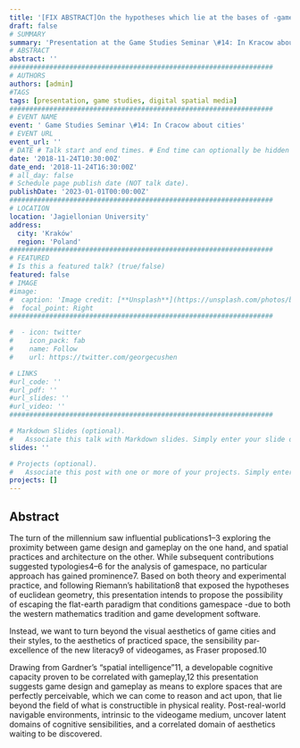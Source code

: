 ```yaml
---
title: '[FIX ABSTRACT]On the hypotheses which lie at the bases of -game- design: flat earthers and post-physical-world navigable environments'
draft: false
# SUMMARY
summary: 'Presentation at the Game Studies Seminar \#14: In Kracow about cities, Kraków; 2018.'
# ABSTRACT 
abstract: ''
##################################################################
# AUTHORS 
authors: [admin]
#TAGS
tags: [presentation, game studies, digital spatial media]
##################################################################
# EVENT NAME 
event: ' Game Studies Seminar \#14: In Cracow about cities'
# EVENT URL 
event_url: ''
# DATE # Talk start and end times. # End time can optionally be hidden by prefixing the line with `#`.
date: '2018-11-24T10:30:00Z'
date_end: '2018-11-24T16:30:00Z'
# all_day: false
# Schedule page publish date (NOT talk date).
publishDate: '2023-01-01T00:00:00Z'
##################################################################
# LOCATION 
location: 'Jagiellonian University'
address:
  city: 'Kraków'
  region: 'Poland'
##################################################################
# FEATURED
# Is this a featured talk? (true/false)
featured: false
# IMAGE 
#image:
#  caption: 'Image credit: [**Unsplash**](https://unsplash.com/photos/bzdhc5b3Bxs)'
#  focal_point: Right
##################################################################

#  - icon: twitter
#    icon_pack: fab
#    name: Follow
#    url: https://twitter.com/georgecushen

# LINKS 
#url_code: ''
#url_pdf: ''
#url_slides: ''
#url_video: ''
##################################################################

# Markdown Slides (optional).
#   Associate this talk with Markdown slides. Simply enter your slide deck's filename without extension. Otherwise, set `slides = ""`.
slides: ''

# Projects (optional).
#   Associate this post with one or more of your projects. Simply enter your project's folder or file name without extension. Otherwise, set `projects = []`.
projects: []
---
```


## Abstract 

The turn of the millennium saw influential publications1–3 exploring the proximity between game design and gameplay on the one hand, and spatial practices and architecture on the other. While subsequent contributions suggested typologies4–6 for the analysis of gamespace, no particular approach has gained prominence7.
Based on both theory and experimental practice, and following Riemann’s habilitation8 that exposed the hypotheses of euclidean geometry, this presentation intends to propose the possibility of escaping the flat-earth paradigm that conditions gamespace -due to both the western mathematics tradition and game development software.

Instead, we want to turn beyond the visual aesthetics of game cities and their styles, to the aesthetics of practiced space, the sensibility par-excellence of the new literacy9 of videogames, as Fraser proposed.10

Drawing from Gardner’s “spatial intelligence”11, a developable cognitive capacity proven to be correlated with gameplay,12 this presentation suggests game design and gameplay as means to explore spaces that are perfectly perceivable, which we can come to reason and act upon, that lie beyond the field of what is constructible in physical reality. Post-real-world navigable environments, intrinsic to the videogame medium, uncover latent domains of cognitive sensibilities, and a correlated domain of aesthetics waiting to be discovered.